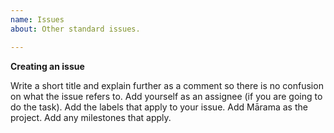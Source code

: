 ```yaml
---
name: Issues
about: Other standard issues.

---
```


**Creating an issue**

Write a short title and explain further as a comment so there is no confusion on what the issue refers to.
Add yourself as an assignee (if you are going to do the task).
Add the labels that apply to your issue.
Add Mārama as the project.
Add any milestones that apply.
